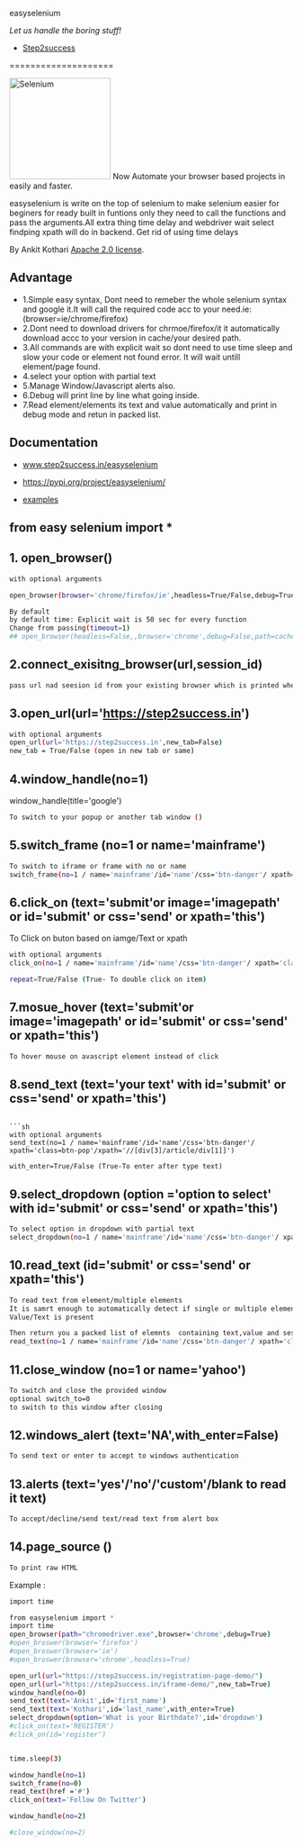 easyselenium 

*Let us handle the boring stuff!*

* [Step2success](https://step2success.in)

====================


<a href="https://selenium.dev"><img src="https://selenium.dev/images/selenium_logo_square_green.png" width="180" alt="Selenium"/></a>
Now Automate your browser based projects in easily and faster.

easyselenium is write on the top of selenium to make selenium easier for beginers for ready built in funtions only they need to call the functions and pass the arguments.All extra thing time delay and webdriver wait select findping xpath will do in backend.
Get rid of using time delays

By Ankit Kothari [Apache 2.0 license](https://github.com/SeleniumHQ/selenium/blob/master/LICENSE).


## Advantage

* 1.Simple easy syntax, Dont need to  remeber the whole selenium syntax and google it.It will call the required code acc to your need.ie: (browser=ie/chrome/firefox)
* 2.Dont need to download drivers for chrmoe/firefox/it it automatically download accc to your version in cache/your desired path.
* 3.All commands are with explicit wait so dont need to use time sleep and slow your code or element not found error. It will wait untill element/page found.
* 4.select your option with partial text
* 5.Manage Window/Javascript alerts also.
* 6.Debug will print line by line what going inside.
* 7.Read element/elements its text and value automatically and print in debug mode and retun in packed list.


## Documentation
* www.step2success.in/easyselenium
* https://pypi.org/project/easyselenium/

* [examples](https://github.com/ankitk29kothari/Step2success/tree/master/Selenium-Web%20Automation/easy_selenium/Examples)

## from easy selenium import *


## 1. open_browser()
```sh
with optional arguments

open_browser(browser='chrome/firefox/ie',headless=True/False,debug=True/False)

By default
by default time: Explicit wait is 50 sec for every function
Change from passing(timeout=1)
## open_browser(headless=False,,browser='chrome',debug=False,path=cache memory to download drivers/or your customised path)
```



## 2.connect_exisitng_browser(url,session_id)
```sh
pass url nad seesion id from your existing browser which is printed when you call browser.
```



## 3.open_url(url='https://step2success.in')
```sh
with optional arguments
open_url(url='https://step2success.in',new_tab=False)
new_tab = True/False (open in new tab or same)

```


## 4.window_handle(no=1)
window_handle(title='google')
```sh
To switch to your popup or another tab window ()


```

## 5.switch_frame (no=1 or name='mainframe')
```sh
To switch to iframe or frame with no or name
switch_frame(no=1 / name='mainframe'/id='name'/css='btn-danger'/ xpath='class=btn-pop'/xpath='//[div[3]/article/div[1]]')
```


## 6.click_on (text='submit'or image='imagepath' or id='submit' or css='send' or xpath='this')
To Click on buton based on iamge/Text or xpath

```sh
with optional arguments
click_on(no=1 / name='mainframe'/id='name'/css='btn-danger'/ xpath='class=btn-pop'/xpath='//[div[3]/article/div[1]]')

repeat=True/False (True- To double click on item)
```


## 7.mosue_hover (text='submit'or image='imagepath' or id='submit' or css='send' or xpath='this')
```sh
To hover mouse on avascript element instead of click
```



## 8.send_text (text='your text' with  id='submit' or css='send' or xpath='this')
```shTo send text to block

```sh
with optional arguments
send_text(no=1 / name='mainframe'/id='name'/css='btn-danger'/ xpath='class=btn-pop'/xpath='//[div[3]/article/div[1]]')

with_enter=True/False (True-To enter after type text)
```

## 9.select_dropdown (option ='option to select' with  id='submit' or css='send' or xpath='this')
```sh
To select option in dropdown with partial text
select_dropdown(no=1 / name='mainframe'/id='name'/css='btn-danger'/ xpath='class=btn-pop'/xpath='//[div[3]/article/div[1]]')
```


## 10.read_text (id='submit' or css='send' or xpath='this')
```sh
To read text from element/multiple elements
It is samrt enough to automatically detect if single or multiple element is present
Value/Text is present

Then return you a packed list of elemnts  containing text,value and session_id
read_text(no=1 / name='mainframe'/id='name'/css='btn-danger'/ xpath='class=btn-pop'/xpath='//[div[3]/article/div[1]]')
```



## 11.close_window (no=1 or name='yahoo')
```sh
To switch and close the provided window
optional switch_to=0
to switch to this window after closing
```



## 12.windows_alert (text='NA',with_enter=False)
```sh
To send text or enter to accept to windows authentication
```


## 13.alerts (text='yes'/'no'/'custom'/blank to read it text)
```sh
To accept/decline/send text/read text from alert box
```


## 14.page_source ()
```sh
To print raw HTML
```



Example :

```sh
import time

from easyselenium import *
import time
open_browser(path="chromedriver.exe",browser='chrome',debug=True)
#open_broswer(browser='firefox')
#open_broswer(browser='ie')
#open_broswer(browser='chrome',headless=True)

open_url(url="https://step2success.in/registration-page-demo/")
open_url(url="https://step2success.in/iframe-demo/",new_tab=True)
window_handle(no=0)
send_text(text='Ankit',id='first_name')
send_text(text='Kothari',id='last_name',with_enter=True)
select_dropdown(option='What is your Birthdate?',id='dropdown')
#click_on(text='REGISTER')
#click_on(id='register')


time.sleep(3)

window_handle(no=1)
switch_frame(no=0)
read_text(href ='#')
click_on(text='Follow On Twitter')

window_handle(no=2)

#close_window(no=2)

```


